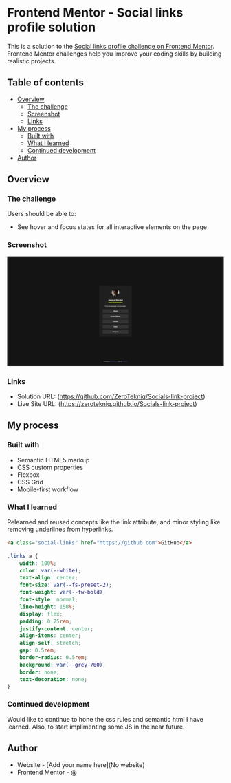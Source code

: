 # Frontend Mentor - Social links profile solution

This is a solution to the [Social links profile challenge on Frontend Mentor](https://www.frontendmentor.io/challenges/social-links-profile-UG32l9m6dQ). Frontend Mentor challenges help you improve your coding skills by building realistic projects. 

## Table of contents

- [Overview](#overview)
  - [The challenge](#the-challenge)
  - [Screenshot](#screenshot)
  - [Links](#links)
- [My process](#my-process)
  - [Built with](#built-with)
  - [What I learned](#what-i-learned)
  - [Continued development](#continued-development)
- [Author](#author)

## Overview

### The challenge

Users should be able to:

- See hover and focus states for all interactive elements on the page

### Screenshot

![](./Social-links-screenshot.png)

### Links

- Solution URL: (https://github.com/ZeroTekniq/Socials-link-project)
- Live Site URL: (https://zerotekniq.github.io/Socials-link-project)

## My process

### Built with

- Semantic HTML5 markup
- CSS custom properties
- Flexbox
- CSS Grid
- Mobile-first workflow

### What I learned

Relearned and reused concepts like the link attribute, and minor styling like removing underlines from hyperlinks.

```html
<a class="social-links" href="https://github.com">GitHub</a> 
```
```css
.links a {
    width: 100%;
    color: var(--white);
    text-align: center;
    font-size: var(--fs-preset-2);
    font-weight: var(--fw-bold);
    font-style: normal;
    line-height: 150%;
    display: flex;
    padding: 0.75rem;
    justify-content: center;
    align-items: center;
    align-self: stretch;
    gap: 0.5rem;
    border-radius: 0.5rem;
    background: var(--grey-700);
    border: none;
    text-decoration: none;
}
```

### Continued development

Would like to continue to hone the css rules and semantic html I have learned. Also, to start implimenting some JS in the near future.

## Author

- Website - [Add your name here](No website)
- Frontend Mentor - [@](https://www.frontendmentor.io/profile/DigitalJsn)

